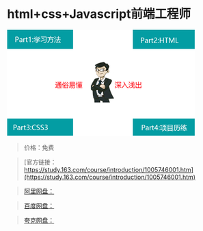 # html+css+Javascript前端工程师

![img](../../../assets/study163/free/c3bddfc6db4f4100a8e77f2d7d0d905d.png)

> 价格：免费

> [官方链接：https://study.163.com/course/introduction/1005746001.htm](https://study.163.com/course/introduction/1005746001.htm)

> [阿里网盘：]()

> [百度网盘：]()

> [夸克网盘：]()
